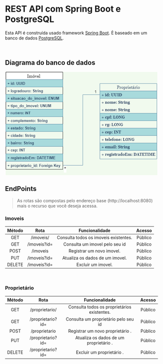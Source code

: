 # REST API com Spring Boot e PostgreSQL

Esta API é construída usado framework [Spring Boot](https://spring.io/projects/spring-boot). È baseado em um banco de dados [PostgreSQL](https://www.postgresql.org/).

<br>

## Diagrama do banco de dados

<p align="center">
 <img width="500" src="https://github.com/Johnson49/api-rest-com-spring-boot-e-postgreSQL/blob/main/uml.drawio.png"> 
</p>


## EndPoints 

> As rotas são compostas pelo endereço base (http://localhost:8080) mais o recurso que você deseja acessa.

### Imoveis

|Método|Rota| Funcionalidade| Acesso |
|:-------:|:-----:|:------:|:------:|
|GET | /imoveis/ | Consulta todos os imoveis existentes.| Público |
|GET |  /imoveis?id= | Consulta um imovel pelo seu id| Público |
|POST | /imoveis | Registrar um novo imovel. | Público |
| PUT | /imoveis?id= | Atualiza os dados de um imovel.| Público |
| DELETE | /imoveis?id= | Excluir um imovel. | Público |

<br>

### Proprietário 

|Método|Rota| Funcionalidade| Acesso |
|:-------:|:-----:|:------:|:------:|
|GET | /proprietario/ | Consulta todos os proprietários  existentes.| Público |
|GET |  /proprietario?id= | Consulta um proprietário  pelo seu id| Público |
|POST | /proprietario | Registrar um novo proprietário . | Público |
| PUT | /proprietario?id= | Atualiza os dados de um proprietário .| Público |
| DELETE | /proprietario?id= | Excluir um proprietário . | Público |
